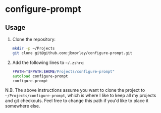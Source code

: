 # configure-prompt

## Usage

1. Clone the repository:

   ```zsh
   mkdir -p ~/Projects
   git clone git@github.com:jbmorley/configure-prompt.git
   ```

2. Add the following lines to `~/.zshrc`:

   ```zsh
   FPATH="$FPATH:$HOME/Projects/configure-prompt"
   autoload configure-prompt
   configure-prompt
   ```

N.B. The above instructions assume you want to clone the project to `~/Projects/configure-prompt`, which is where I like to keep all my projects and git checkouts. Feel free to change this path if you'd like to place it somewhere else.
